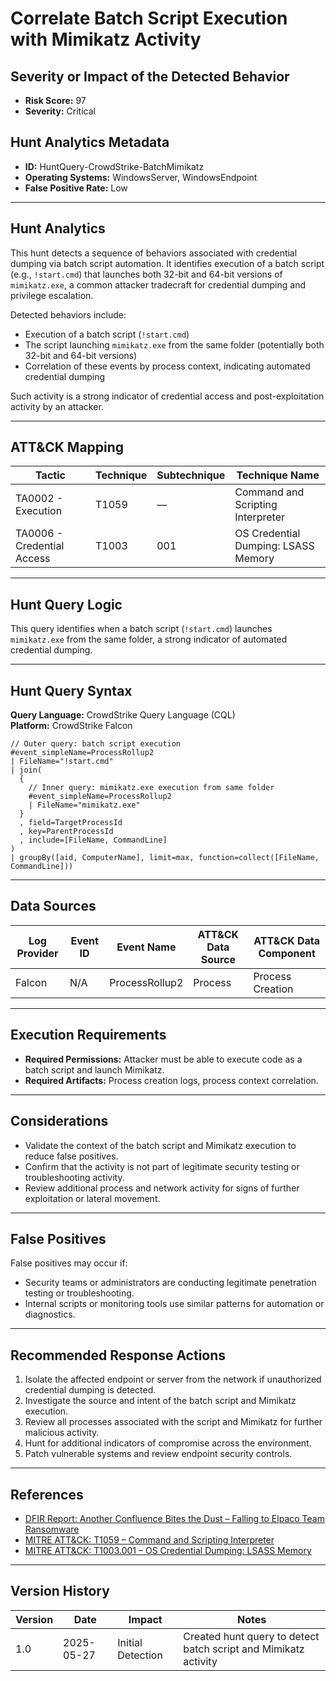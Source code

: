 # Correlate Batch Script Execution with Mimikatz Activity

## Severity or Impact of the Detected Behavior
- **Risk Score:** 97
- **Severity:** Critical

## Hunt Analytics Metadata

- **ID:** HuntQuery-CrowdStrike-BatchMimikatz
- **Operating Systems:** WindowsServer, WindowsEndpoint
- **False Positive Rate:** Low

---

## Hunt Analytics

This hunt detects a sequence of behaviors associated with credential dumping via batch script automation. It identifies execution of a batch script (e.g., `!start.cmd`) that launches both 32-bit and 64-bit versions of `mimikatz.exe`, a common attacker tradecraft for credential dumping and privilege escalation.

Detected behaviors include:

- Execution of a batch script (`!start.cmd`)
- The script launching `mimikatz.exe` from the same folder (potentially both 32-bit and 64-bit versions)
- Correlation of these events by process context, indicating automated credential dumping

Such activity is a strong indicator of credential access and post-exploitation activity by an attacker.

---

## ATT&CK Mapping

| Tactic                        | Technique   | Subtechnique | Technique Name                                 |
|------------------------------|-------------|--------------|-----------------------------------------------|
| TA0002 - Execution           | T1059       | —            | Command and Scripting Interpreter             |
| TA0006 - Credential Access   | T1003       | 001          | OS Credential Dumping: LSASS Memory           |

---

## Hunt Query Logic

This query identifies when a batch script (`!start.cmd`) launches `mimikatz.exe` from the same folder, a strong indicator of automated credential dumping.

---

## Hunt Query Syntax

**Query Language:** CrowdStrike Query Language (CQL)  
**Platform:** CrowdStrike Falcon

```fql
// Outer query: batch script execution    
#event_simpleName=ProcessRollup2    
| FileName="!start.cmd"    
| join(    
  {    
    // Inner query: mimikatz.exe execution from same folder    
    #event_simpleName=ProcessRollup2    
    | FileName="mimikatz.exe"    
  }    
  , field=TargetProcessId    
  , key=ParentProcessId    
  , include=[FileName, CommandLine]    
)    
| groupBy([aid, ComputerName], limit=max, function=collect([FileName, CommandLine]))  
```

---

## Data Sources

| Log Provider | Event ID         | Event Name             | ATT&CK Data Source  | ATT&CK Data Component  |
|--------------|------------------|------------------------|---------------------|------------------------|
| Falcon       | N/A              | ProcessRollup2         | Process             | Process Creation       |

---

## Execution Requirements

- **Required Permissions:** Attacker must be able to execute code as a batch script and launch Mimikatz.
- **Required Artifacts:** Process creation logs, process context correlation.

---

## Considerations

- Validate the context of the batch script and Mimikatz execution to reduce false positives.
- Confirm that the activity is not part of legitimate security testing or troubleshooting activity.
- Review additional process and network activity for signs of further exploitation or lateral movement.

---

## False Positives

False positives may occur if:

- Security teams or administrators are conducting legitimate penetration testing or troubleshooting.
- Internal scripts or monitoring tools use similar patterns for automation or diagnostics.

---

## Recommended Response Actions

1. Isolate the affected endpoint or server from the network if unauthorized credential dumping is detected.
2. Investigate the source and intent of the batch script and Mimikatz execution.
3. Review all processes associated with the script and Mimikatz for further malicious activity.
4. Hunt for additional indicators of compromise across the environment.
5. Patch vulnerable systems and review endpoint security controls.

---

## References

- [DFIR Report: Another Confluence Bites the Dust – Falling to Elpaco Team Ransomware](https://thedfirreport.com/2025/05/19/another-confluence-bites-the-dust-falling-to-elpaco-team-ransomware/#case-summary)
- [MITRE ATT&CK: T1059 – Command and Scripting Interpreter](https://attack.mitre.org/techniques/T1059/)
- [MITRE ATT&CK: T1003.001 – OS Credential Dumping: LSASS Memory](https://attack.mitre.org/techniques/T1003/001/)

---

## Version History

| Version | Date       | Impact            | Notes                                                                                      |
|---------|------------|-------------------|--------------------------------------------------------------------------------------------|
| 1.0     | 2025-05-27 | Initial Detection | Created hunt query to detect batch script and Mimikatz activity |
